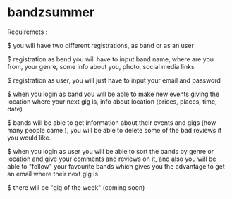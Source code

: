 # bandzsummer

Requiremets : 

$ you will have two different registrations, as band or as an user

$ registration as bend you will have to input band name, where are you from, your genre, some info about you, photo, social media links

$ registration as user, you will just have to input your email and password

$ when you login as band you will be able to make new events giving the location where your next gig is, info about location (prices, places, time, date)

$ bands will be able to get information about their events and gigs (how many people came ),  you will be able to delete some of the bad reviews if you would like.

$ when you login as user you will be able to sort the bands by genre or location and give your comments and reviews on it, and also you will be able to "follow" your favourite bands which gives you the advantage to get an email where their next gig is 

$ there will be "gig of the week" (coming soon)